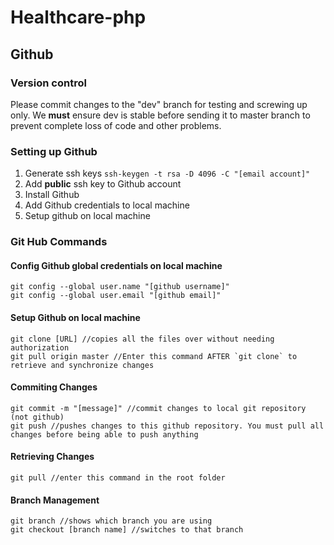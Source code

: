 # Healthcare-php



## Github 

### Version control

Please commit changes to the "dev" branch for testing and screwing up only.
We **must** ensure dev is stable before sending it to master branch to prevent complete loss of code and other problems.

### Setting up Github
1. Generate ssh keys `ssh-keygen -t rsa -D 4096 -C "[email account]"`
2. Add **public** ssh key to Github account
3. Install Github
4. Add Github credentials to local machine 
5. Setup github on local machine 


### Git Hub Commands


#### Config Github global credentials on local machine 
``` 
git config --global user.name "[github username]" 
git config --global user.email "[github email]" 
``` 

#### Setup Github on local machine

``` 
git clone [URL] //copies all the files over without needing authorization
git pull origin master //Enter this command AFTER `git clone` to retrieve and synchronize changes
```

#### Commiting Changes 
```
git commit -m "[message]" //commit changes to local git repository (not github)
git push //pushes changes to this github repository. You must pull all changes before being able to push anything
```

#### Retrieving Changes 
``` 
git pull //enter this command in the root folder
``` 

#### Branch Management 
```
git branch //shows which branch you are using 
git checkout [branch name] //switches to that branch
``` 
